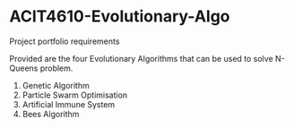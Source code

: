 # ACIT4610-Evolutionary-Algo
Project portfolio requirements


Provided are the four Evolutionary Algorithms that can be used to solve N-Queens problem.


1. Genetic Algorithm
2. Particle Swarm Optimisation
3. Artificial Immune System
4. Bees Algorithm
